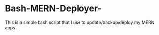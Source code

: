 # Bash-MERN-Deployer-
This is a simple bash script that I use to update/backup/deploy my MERN apps.
